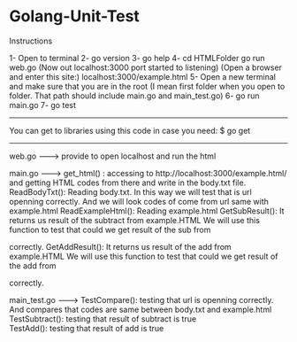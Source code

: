 # Golang-Unit-Test

Instructions

1- Open to terminal 
2- go version
3- go help 
4- 	cd HTMLFolder
	go run web.go
	(Now out localhost:3000 port started to listening)
	(Open a browser and enter this site:)
	localhost:3000/example.html
5- Open a new terminal and make sure that you are in the root
	(I mean first folder when you open to folder. That path should 
	include main.go and main_test.go)
6- go run main.go
7- go test

--------------------------------------------------------------

You can get to libraries using this code in case you need:
$ go get <library>

--------------------------------------------------------------

web.go ---> provide to open localhost and run the html

main.go ---> 	get_html() : accessing to http://localhost:3000/example.html/ 
			and getting HTML codes from there and write in the
			body.txt file. 
		ReadBodyTxt(): Reading body.txt. In this way we will test
			that is url openning correctly. And we will look codes of 
			come from url same with example.html
		ReadExampleHtml(): Reading example.html
		GetSubResult(): It returns us result of the subtract from example.HTML
			We will use this function to test that could we get 
			result of the sub from <p> correctly.
		GetAddResult(): It returns us result of the add from example.HTML
			We will use this function to test that could we get 
			result of the add from <p> correctly.

main_test.go --->	TestCompare(): testing that url is openning correctly. And compares
			that codes are same between body.txt and example.html
			TestSubtract(): testing that result of subtract is true 	
			TestAdd(): testing that result of add is true
		

		
		
			
